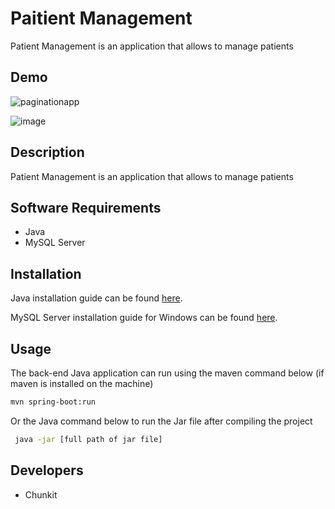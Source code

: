 # Paitient Management

Patient Management is an application that allows to manage patients

## Demo
![paginationapp](https://github.com/chunkityip/paginationapp/assets/47329780/1ed6d208-80e5-49e9-ba1a-ce0662bea89e)

![image](https://github.com/chunkityip/pagination/assets/47329780/a4502d7a-5d69-4c38-bba3-f81f1b6fa6ea)


## Description
Patient Management is an application that allows to manage patients



## Software Requirements
* Java
* MySQL Server

## Installation

Java installation guide can be found [here](https://java.com/en/download/help/download_options.html).

MySQL Server installation guide for Windows can be found [here](https://dev.mysql.com/doc/mysql-installation-excerpt/5.7/en/).

## Usage

The back-end Java application can run using the maven command below (if maven is installed on the machine)

```bash
mvn spring-boot:run
```

Or the Java command below to run the Jar file after compiling the project

```bash
 java -jar [full path of jar file]
```

## Developers
* Chunkit

